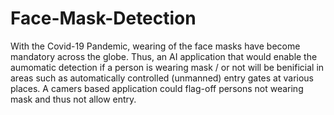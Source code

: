 # Face-Mask-Detection
 With the Covid-19 Pandemic, wearing of the face masks have become mandatory across the globe. Thus, an AI application that would enable the aumomatic detection if a person is wearing mask / or not will be benificial in areas such as automatically controlled (unmanned) entry gates at various places. A camers based application could flag-off persons not wearing mask and thus not allow entry.
